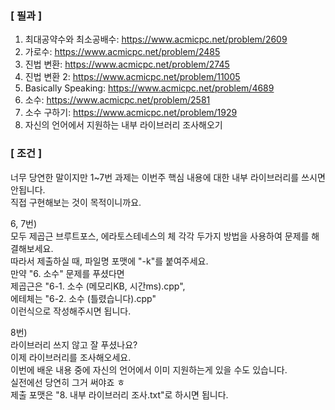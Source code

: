 ### [ 필과 ]
1. 최대공약수와 최소공배수: https://www.acmicpc.net/problem/2609
2. 가로수: https://www.acmicpc.net/problem/2485
3. 진법 변환: https://www.acmicpc.net/problem/2745
4. 진법 변환 2: https://www.acmicpc.net/problem/11005
5. Basically Speaking: https://www.acmicpc.net/problem/4689
6. 소수: https://www.acmicpc.net/problem/2581
7. 소수 구하기: https://www.acmicpc.net/problem/1929
8. 자신의 언어에서 지원하는 내부 라이브러리 조사해오기

### [ 조건 ]
너무 당연한 말이지만 1~7번 과제는 이번주 핵심 내용에 대한 내부 라이브러리를 쓰시면 안됩니다.  
직접 구현해보는 것이 목적이니까요.  

6, 7번)  
모두 제곱근 브루트포스, 에라토스테네스의 체 각각 두가지 방법을 사용하여 문제를 해결해보세요.  
따라서 제출하실 때, 파일명 포맷에 "-k"를 붙여주세요.  
만약 "6. 소수" 문제를 푸셨다면  
제곱근은 "6-1. 소수 (메모리KB, 시간ms).cpp",  
에테체는 "6-2. 소수 (틀렸습니다).cpp"  
이런식으로 작성해주시면 됩니다.  

8번)  
라이브러리 쓰지 않고 잘 푸셨나요?  
이제 라이브러리를 조사해오세요.  
이번에 배운 내용 중에 자신의 언어에서 이미 지원하는게 있을 수도 있습니다.  
실전에선 당연히 그거 써야죠 ㅎ  
제출 포맷은 "8. 내부 라이브러리 조사.txt"로 하시면 됩니다.